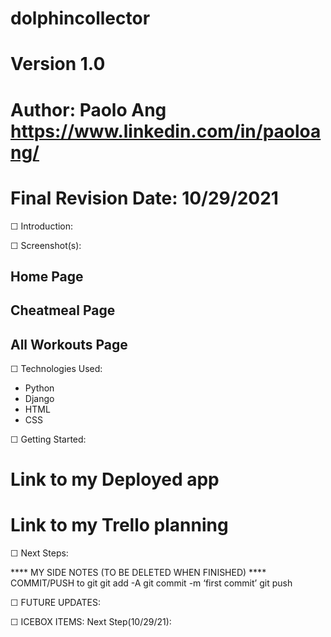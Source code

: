 # dolphincollector
# Version 1.0
# Author: Paolo Ang <https://www.linkedin.com/in/paoloang/>
# Final Revision Date: 10/29/2021



☐ Introduction: 





☐ Screenshot(s): 
## Home Page ##
<!-- ![workout-program](https://i.imgur.com/N9wBT3P.png) -->
## Cheatmeal Page ##

## All Workouts Page ##





☐ Technologies Used: 
- Python
- Django
- HTML
- CSS

☐ Getting Started: 
# Link to my Deployed app
<!-- [My Deployed App](https://workout-program.herokuapp.com/) -->
# Link to my Trello planning
<!-- [Trello](https://trello.com/b/3h7Q0v1p/workout-programs) -->

<!-- use CRUD mapping guidelines link:
https://gist.github.com/jim-clark/17908763db7bd3c403e6 -->

☐ Next Steps:


**** MY SIDE NOTES (TO BE DELETED WHEN FINISHED) ****
COMMIT/PUSH to git
git add -A
git commit -m ‘first commit’
git push


☐ FUTURE UPDATES:



☐ ICEBOX ITEMS:
Next Step(10/29/21): 

